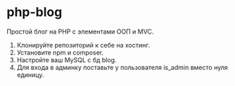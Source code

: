 # php-blog
Простой блог на PHP с элементами ООП и MVC.
1. Клонируйте репозиторий к себе на хостинг.
2. Установите npm и composer.
3. Настройте ваш MySQL с бд blog.
4. Для входа в админку поставьте у пользователя is_admin вместо нуля единицу.
